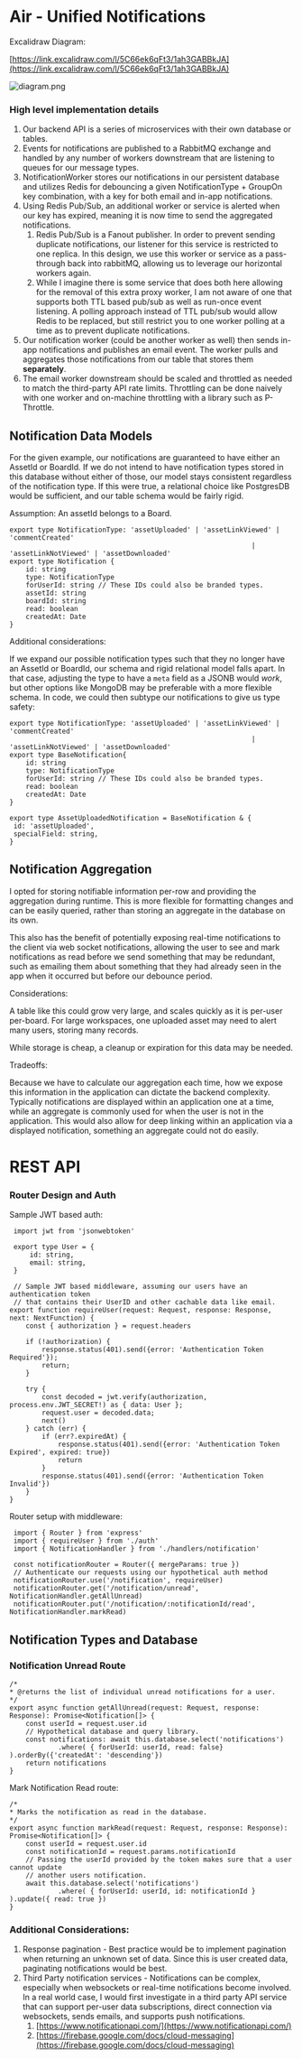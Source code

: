 # Air - Unified Notifications

Excalidraw Diagram:

[https://link.excalidraw.com/l/5C66ek6qFt3/1ah3GABBkJA](https://link.excalidraw.com/l/5C66ek6qFt3/1ah3GABBkJA)

![diagram.png](diagram.png)

### High level implementation details

1. Our backend API is a series of microservices with their own database or tables.
2. Events for notifications are published to a RabbitMQ exchange and handled by any number of workers downstream that are listening to queues for our message types.
3. NotificationWorker stores our notifications in our persistent database and utilizes Redis for debouncing a given NotificationType + GroupOn key combination, with a key for both email and in-app notifications.
4. Using Redis Pub/Sub, an additional worker or service is alerted when our key has expired, meaning it is now time to send the aggregated notifications. 
    1. Redis Pub/Sub is a Fanout publisher. In order to prevent sending duplicate notifications, our listener for this service is restricted to one replica. In this design, we use this worker or service as a pass-through back into rabbitMQ, allowing us to leverage our horizontal workers again. 
    2. While I imagine there is some service that does both here allowing for the removal of this extra proxy worker, I am not aware of one that supports both TTL based pub/sub as well as run-once event listening. A polling approach instead of TTL pub/sub would allow Redis to be replaced, but still restrict you to one worker polling at a time as to prevent duplicate notifications.
5. Our notification worker (could be another worker as well) then sends in-app notifications and publishes an email event. The worker pulls and aggregates those notifications from our table that stores them **separately**. 
6. The email worker downstream should be scaled and throttled as needed to match the third-party API rate limits. Throttling can be done naively with one worker and on-machine throttling with a library such as P-Throttle. 

## Notification Data Models

For the given example, our notifications are guaranteed to have either an AssetId or BoardId. If we do not intend to have notification types stored in this database without either of those, our model stays consistent regardless of the notification type. If this were true, a relational choice like PostgresDB would be sufficient, and our table schema would be fairly rigid.

Assumption: An assetId belongs to a Board.

```tsx
export type NotificationType: 'assetUploaded' | 'assetLinkViewed' | 'commentCreated' 
                                                            | 'assetLinkNotViewed' | 'assetDownloaded'
export type Notification {
    id: string
    type: NotificationType
    forUserId: string // These IDs could also be branded types.
    assetId: string
    boardId: string
    read: boolean
    createdAt: Date
}
```

Additional considerations:

If we expand our possible notification types such that they no longer have an AssetId or BoardId, our schema and rigid relational model falls apart. In that case, adjusting the type to have a `meta` field as a JSONB would *work*, but other options like MongoDB may be preferable with a more flexible schema. In code, we could then subtype our notifications to give us type safety:

```tsx
export type NotificationType: 'assetUploaded' | 'assetLinkViewed' | 'commentCreated' 
                                                            | 'assetLinkNotViewed' | 'assetDownloaded'
export type BaseNotification{
    id: string
    type: NotificationType
    forUserId: string // These IDs could also be branded types.
    read: boolean
    createdAt: Date
}

export type AssetUploadedNotification = BaseNotification & {
 id: 'assetUploaded',
 specialField: string,
}

```

## Notification Aggregation

I opted for storing notifiable information per-row and providing the aggregation during runtime. This is more flexible for formatting changes and can be easily queried, rather than storing an aggregate in the database on its own.

This also has the benefit of potentially exposing real-time notifications to the client via web socket notifications, allowing the user to see and mark notifications as read before we send something that may be redundant, such as emailing them about something that they had already seen in the app when it occurred but before our debounce period. 

Considerations:

A table like this could grow very large, and scales quickly as it is per-user per-board. For large workspaces, one uploaded asset may need to alert many users, storing many records. 

While storage is cheap, a cleanup or expiration for this data may be needed. 

Tradeoffs:

Because we have to calculate our aggregation each time, how we expose this information in the application can dictate the backend complexity. Typically notifications are displayed within an application one at a time, while an aggregate is commonly used for when the user is not in the application. This would also allow for deep linking within an application via a displayed notification, something an aggregate could not do easily.

# REST API

### Router Design and Auth

Sample JWT based auth:

```tsx
 import jwt from 'jsonwebtoken'
 
 export type User = {
     id: string,
     email: string,
 }
 
 // Sample JWT based middleware, assuming our users have an authentication token
 // that contains their UserID and other cachable data like email. 
export function requireUser(request: Request, response: Response, next: NextFunction) {
    const { authorization } = request.headers
    
    if (!authorization) {
        response.status(401).send({error: 'Authentication Token Required'});
        return;
    }
    
    try {
        const decoded = jwt.verify(authorization, process.env.JWT_SECRET!) as { data: User };
        request.user = decoded.data;
        next()
    } catch (err) {
        if (err?.expiredAt) {
            response.status(401).send({error: 'Authentication Token Expired', expired: true})
            return
        }
        response.status(401).send({error: 'Authentication Token Invalid'})
    }
}
```

Router setup with middleware:

```tsx
 import { Router } from 'express'
 import { requireUser } from './auth'
 import { NotificationHandler } from './handlers/notification'
 
 const notificationRouter = Router({ mergeParams: true })
 // Authenticate our requests using our hypothetical auth method
 notificationRouter.use('/notification', requireUser)
 notificationRouter.get('/notification/unread', NotificationHandler.getAllUnread)
 notificationRouter.put('/notification/:notificationId/read', NotificationHandler.markRead)
```

## Notification Types and Database

### Notification Unread Route

```tsx
/*
* @returns the list of individual unread notifications for a user.
*/
export async function getAllUnread(request: Request, response: Response): Promise<Notification[]> {
    const userId = request.user.id
    // Hypothetical database and query library.
    const notifications: await this.database.select('notifications')
            .where( { forUserId: userId, read: false} ).orderBy({'createdAt': 'descending'})
    return notifications
}
```

Mark Notification Read route:

```tsx
/*
* Marks the notification as read in the database.
*/
export async function markRead(request: Request, response: Response): Promise<Notification[]> {
    const userId = request.user.id
    const notificationId = request.params.notificationId
    // Passing the userId provided by the token makes sure that a user cannot update
    // another users notification.
    await this.database.select('notifications')
            .where( { forUserId: userId, id: notificationId } ).update({ read: true })
}
```

### Additional Considerations:

1. Response pagination - Best practice would be to implement pagination when returning an unknown set of data. Since this is user created data, paginating notifications would be best.
2. Third Party notification services - Notifications can be complex, especially when websockets or real-time notifications become involved. In a real world case, I would first investigate in a third party API service that can support per-user data subscriptions, direct connection via websockets, sends emails, and supports push notifications. 
    1. [https://www.notificationapi.com/](https://www.notificationapi.com/) 
    2. [https://firebase.google.com/docs/cloud-messaging](https://firebase.google.com/docs/cloud-messaging)